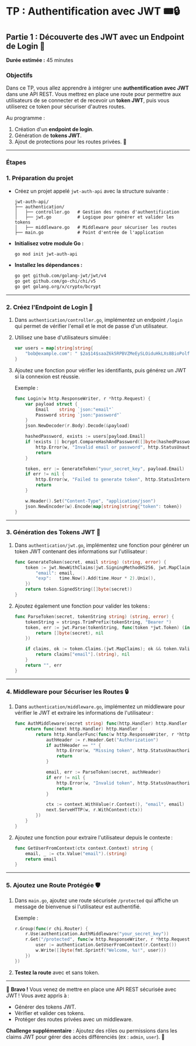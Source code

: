 # TP : Authentification avec JWT 🎟️🔒

## Partie 1 : Découverte des JWT avec un Endpoint de Login 🎉

**Durée estimée :** 45 minutes

### Objectifs

Dans ce TP, vous allez apprendre à intégrer une **authentification avec JWT** dans une API REST. Vous mettrez en place une route pour permettre aux utilisateurs de se connecter et de recevoir un **token JWT**, puis vous utiliserez ce token pour sécuriser d'autres routes.

Au programme :

1. Création d'un **endpoint de login**.
2. Génération de **tokens JWT**.
3. Ajout de protections pour les routes privées. 🚀

---

### Étapes

### **1. Préparation du projet**

- Créez un projet appelé `jwt-auth-api` avec la structure suivante :

  ```
  jwt-auth-api/
  ├── authentication/
  │   ├── controller.go   # Gestion des routes d'authentification
  │   ├── jwt.go          # Logique pour générer et valider les tokens
  │   ├── middleware.go   # Middleware pour sécuriser les routes
  ├── main.go             # Point d'entrée de l'application
  ```

- **Initialisez votre module Go :**

  ```bash
  go mod init jwt-auth-api
  ```

- **Installez les dépendances :**
  ```bash
  go get github.com/golang-jwt/jwt/v4
  go get github.com/go-chi/chi/v5
  go get golang.org/x/crypto/bcrypt
  ```

---

### **2. Créez l'Endpoint de Login** 🚪

1. Dans `authentication/controller.go`, implémentez un endpoint `/login` qui permet de vérifier l'email et le mot de passe d'un utilisateur.
2. Utilisez une base d'utilisateurs simulée :

   ```go
   var users = map[string]string{
       "bob@example.com": " $2a$14$saaZ6k5RPBVZMeEySLOiduHkLXs8BioPolfcA4ysbd591hBW48x2.", // password: "password"
   }
   ```

3. Ajoutez une fonction pour vérifier les identifiants, puis générez un JWT si la connexion est réussie.

   Exemple :

   ```go
   func Login(w http.ResponseWriter, r *http.Request) {
       var payload struct {
           Email    string `json:"email"`
           Password string `json:"password"`
       }
       json.NewDecoder(r.Body).Decode(&payload)

       hashedPassword, exists := users[payload.Email]
       if !exists || bcrypt.CompareHashAndPassword([]byte(hashedPassword), []byte(payload.Password)) != nil {
           http.Error(w, "Invalid email or password", http.StatusUnauthorized)
           return
       }

       token, err := GenerateToken("your_secret_key", payload.Email)
       if err != nil {
           http.Error(w, "Failed to generate token", http.StatusInternalServerError)
           return
       }

       w.Header().Set("Content-Type", "application/json")
       json.NewEncoder(w).Encode(map[string]string{"token": token})
   }
   ```

---

### **3. Génération des Tokens JWT** 🔑

1. Dans `authentication/jwt.go`, implémentez une fonction pour générer un token JWT contenant des informations sur l'utilisateur :

   ```go
   func GenerateToken(secret, email string) (string, error) {
       token := jwt.NewWithClaims(jwt.SigningMethodHS256, jwt.MapClaims{
           "email": email,
           "exp":   time.Now().Add(time.Hour * 2).Unix(),
       })
       return token.SignedString([]byte(secret))
   }
   ```

2. Ajoutez également une fonction pour valider les tokens :

   ```go
   func ParseToken(secret, tokenString string) (string, error) {
       tokenString = strings.TrimPrefix(tokenString, "Bearer ")
       token, err := jwt.Parse(tokenString, func(token *jwt.Token) (interface{}, error) {
           return []byte(secret), nil
       })

       if claims, ok := token.Claims.(jwt.MapClaims); ok && token.Valid {
           return claims["email"].(string), nil
       }
       return "", err
   }
   ```

---

### **4. Middleware pour Sécuriser les Routes** 🔒

1. Dans `authentication/middleware.go`, implémentez un middleware pour vérifier le JWT et extraire les informations de l'utilisateur :

   ```go
   func AuthMiddleware(secret string) func(http.Handler) http.Handler {
       return func(next http.Handler) http.Handler {
           return http.HandlerFunc(func(w http.ResponseWriter, r *http.Request) {
               authHeader := r.Header.Get("Authorization")
               if authHeader == "" {
                   http.Error(w, "Missing token", http.StatusUnauthorized)
                   return
               }

               email, err := ParseToken(secret, authHeader)
               if err != nil {
                   http.Error(w, "Invalid token", http.StatusUnauthorized)
                   return
               }

               ctx := context.WithValue(r.Context(), "email", email)
               next.ServeHTTP(w, r.WithContext(ctx))
           })
       }
   }
   ```

2. Ajoutez une fonction pour extraire l'utilisateur depuis le contexte :
   ```go
   func GetUserFromContext(ctx context.Context) string {
       email, _ := ctx.Value("email").(string)
       return email
   }
   ```

---

### **5. Ajoutez une Route Protégée** 🛡️

1. Dans `main.go`, ajoutez une route sécurisée `/protected` qui affiche un message de bienvenue si l'utilisateur est authentifié.

   Exemple :

   ```go
   r.Group(func(r chi.Router) {
       r.Use(authentication.AuthMiddleware("your_secret_key"))
       r.Get("/protected", func(w http.ResponseWriter, r *http.Request) {
           user := authentication.GetUserFromContext(r.Context())
           w.Write([]byte(fmt.Sprintf("Welcome, %s!", user)))
       })
   })
   ```

2. **Testez la route** avec et sans token.

---

🎉 **Bravo !** Vous venez de mettre en place une API REST sécurisée avec JWT ! Vous avez appris à :

- Générer des tokens JWT.
- Vérifier et valider ces tokens.
- Protéger des routes privées avec un middleware.

**Challenge supplémentaire** : Ajoutez des rôles ou permissions dans les claims JWT pour gérer des accès différenciés (ex : `admin`, `user`). 🚀

